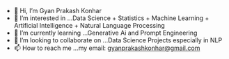 - 👋 Hi, I’m Gyan Prakash Konhar
- 👀 I’m interested in ...Data Science + Statistics + Machine Learning + Artificial Intelligence + Natural Language Processing
- 🌱 I’m currently learning ...Generative Ai and Prompt Engineering
- 💞️ I’m looking to collaborate on ...Data Science Projects especially in NLP
- 📫 How to reach me ...my email: gyanprakashkonhar@gmail.com

<!---
GK-INDIA/GK-INDIA is a ✨ special ✨ repository because its `README.md` (this file) appears on your GitHub profile.
You can click the Preview link to take a look at your changes.
--->
